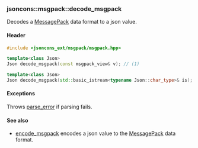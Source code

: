 ### jsoncons::msgpack::decode_msgpack

Decodes a [MessagePack](http://msgpack.org/index.html) data format to a json value.

#### Header
```c++
#include <jsoncons_ext/msgpack/msgpack.hpp>

template<class Json>
Json decode_msgpack(const msgpack_view& v); // (1)

template<class Json>
Json decode_msgpack(std::basic_istream<typename Json::char_type>& is); // (2)
```

#### Exceptions

Throws [parse_error](../parse_error.md) if parsing fails.

#### See also

- [encode_msgpack](encode_msgpack.md) encodes a json value to the [MessagePack](http://msgpack.org/index.html) data format.


